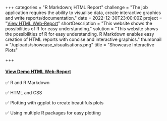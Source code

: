 +++
categories = "R Markdown; HTML Report"
challenge = "The job application requires the ability to visualise data, create interactive graphics and write reports/documentation."
date = 2022-12-30T23:00:00Z
project = "[View HTML Web-Report](/uploads/showcase_visualisations.html)"
shortDescription = "This website shows the possibilities of R for easy understanding."
solution = "This website shows the possibilities of R for easy understanding. R Markdown enables easy creation of HTML reports with concise and interactive graphics."
thumbnail = "/uploads/showcase_visualisations.png"
title = "Showcase Interactive Plots"

+++
#### [View Demo HTML Web-Report](/uploads/showcase_visualisations.html)

✅ R and R Markdown

✅ HTML and CSS

✅ Plotting with ggplot to create beautifuls plots

✅ Using multiple R packages for easy plotting